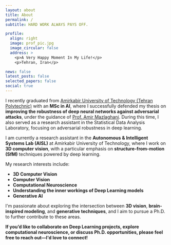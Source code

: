 ```yaml
---
layout: about
title: About
permalink: /
subtitle: HARD WORK ALWAYS PAYS OFF.

profile:
  align: right
  image: prof_pic.jpg
  image_circular: false
  address: >
    <p>A Very Happy Moment In My Life!</p>
    <p>Tehran, Iran</p>

news: false
latest_posts: false
selected_papers: false
social: true
---
```

I recently graduated from [Amirkabir University of Technology (Tehran Polytechnic)](https://aut.ac.ir/en) with an **MSc in AI**, where I successfully defended my thesis on **improving the robustness of deep neural networks against adversarial attacks**, under the guidance of [Prof. Amir Mazlaghani](https://scholar.google.com/citations?user=gxbTUfEAAAAJ&hl=en&oi=ao). During this time, I also served as a research assistant in the Statistical Data Analysis Laboratory, focusing on adversarial robustness in deep learning.

I am currently a research assistant in the **Autonomous & Intelligent Systems Lab (AISL)** at Amirkabir University of Technology, where I work on **3D computer vision**, with a particular emphasis on **structure-from-motion (SfM)** techniques powered by deep learning.

My research interests include:
- **3D Computer Vision**
- **Computer Vision**
- **Computational Neuroscience**
- **Understanding the inner workings of Deep Learning models**
- **Generative AI**

I'm passionate about exploring the intersection between **3D vision**, **brain-inspired modeling**, and **generative techniques**, and I aim to pursue a Ph.D. to further contribute to these areas.

**If you’d like to collaborate on Deep Learning projects, explore computational neuroscience, or discuss Ph.D. opportunities, please feel free to reach out—I'd love to connect!**
